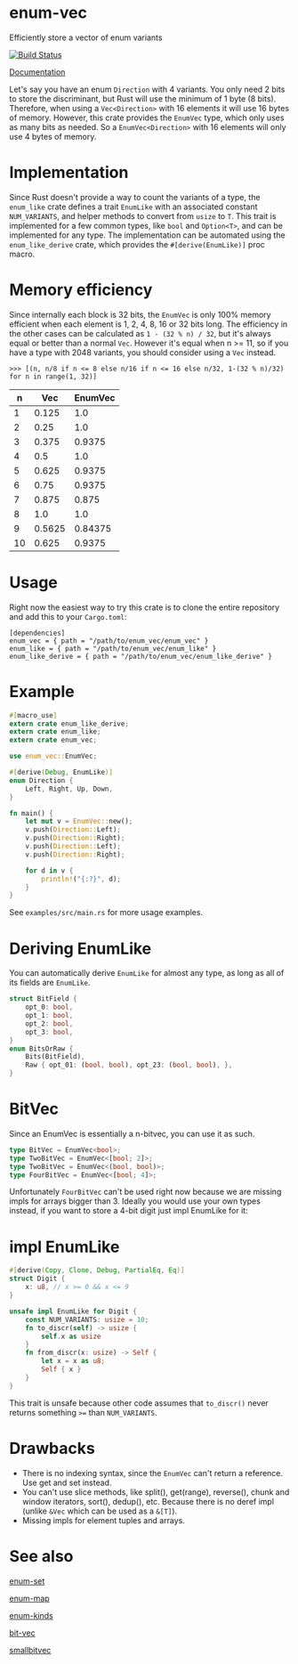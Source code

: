 # enum-vec
Efficiently store a vector of enum variants

[![Build Status](https://travis-ci.org/Badel2/enum-vec.svg?branch=master)](https://travis-ci.org/Badel2/enum-vec)

[Documentation](https://badel2.github.io/enum-vec/enum_vec/index.html)

Let's say you have an enum `Direction` with 4 variants. You only need 2 bits to
store the discriminant, but Rust will use the minimum of 1 byte (8 bits).
Therefore, when using a `Vec<Direction>` with 16 elements it will use 16 bytes
of memory. However, this crate provides the `EnumVec` type, which only uses as
many bits as needed. So a `EnumVec<Direction>` with 16 elements will only use
4 bytes of memory.

# Implementation
Since Rust doesn't provide a way to count the variants of a type, the
`enum_like` crate defines a trait `EnumLike` with an associated constant
`NUM_VARIANTS`, and helper methods to convert from `usize` to `T`. This trait
is implemented for a few common types, like `bool` and `Option<T>`, and can be
implemented for any type. The implementation can be automated using the
`enum_like_derive` crate, which provides the `#[derive(EnumLike)]` proc macro.

# Memory efficiency
Since internally each block is 32 bits, the `EnumVec` is only 100% memory
efficient when each element is 1, 2, 4, 8, 16 or 32 bits long. The efficiency
in the other cases can be calculated as `1 - (32 % n) / 32`, but it's always
equal or better than a normal `Vec`. However it's equal when n >= 11, so if
you have a type with 2048 variants, you should consider using a `Vec` instead.
```
>>> [(n, n/8 if n <= 8 else n/16 if n <= 16 else n/32, 1-(32 % n)/32) for n in range(1, 32)]
```

n | Vec | EnumVec
--- | --- | ---
1| 0.125| 1.0|
2| 0.25| 1.0|
3| 0.375| 0.9375|
4| 0.5| 1.0|
5| 0.625| 0.9375|
6| 0.75| 0.9375|
7| 0.875| 0.875|
8| 1.0| 1.0|
9| 0.5625| 0.84375|
10| 0.625| 0.9375|

# Usage
Right now the easiest way to try this crate is to clone the entire repository
and add this to your `Cargo.toml`:
```
[dependencies]
enum_vec = { path = "/path/to/enum_vec/enum_vec" }
enum_like = { path = "/path/to/enum_vec/enum_like" }
enum_like_derive = { path = "/path/to/enum_vec/enum_like_derive" }
```

# Example

```rust
#[macro_use]
extern crate enum_like_derive;
extern crate enum_like;
extern crate enum_vec;

use enum_vec::EnumVec;

#[derive(Debug, EnumLike)]
enum Direction {
    Left, Right, Up, Down,
}

fn main() {
    let mut v = EnumVec::new();
    v.push(Direction::Left);
    v.push(Direction::Right);
    v.push(Direction::Left);
    v.push(Direction::Right);

    for d in v {
        println!("{:?}", d);
    }
}
```

See `examples/src/main.rs` for more usage examples.

# Deriving EnumLike
You can automatically derive `EnumLike` for almost any type, as long as all of
its fields are `EnumLike`.

```rust
struct BitField {
    opt_0: bool,
    opt_1: bool,
    opt_2: bool,
    opt_3: bool,
}
enum BitsOrRaw {
    Bits(BitField),
    Raw { opt_01: (bool, bool), opt_23: (bool, bool), },
}
```

# BitVec
Since an EnumVec is essentially a n-bitvec, you can use it as such.
```rust
type BitVec = EnumVec<bool>;
type TwoBitVec = EnumVec<[bool; 2]>;
type TwoBitVec = EnumVec<(bool, bool)>;
type FourBitVec = EnumVec<[bool; 4]>;
```

Unfortunately `FourBitVec` can't be used right now because we are missing
impls for arrays bigger than 3. Ideally you would use your own types instead,
if you want to store a 4-bit digit just impl EnumLike for it:

# impl EnumLike

```rust
#[derive(Copy, Clone, Debug, PartialEq, Eq)]
struct Digit {
    x: u8, // x >= 0 && x <= 9
}

unsafe impl EnumLike for Digit {
    const NUM_VARIANTS: usize = 10;
    fn to_discr(self) -> usize {
        self.x as usize
    }
    fn from_discr(x: usize) -> Self {
        let x = x as u8;
        Self { x }
    }
}
```

This trait is unsafe because other code assumes that `to_discr()` never returns
something `>=` than `NUM_VARIANTS`.

# Drawbacks
* There is no indexing syntax, since the `EnumVec` can't return a reference.
Use get and set instead.
* You can't use slice methods, like split(), get(range), reverse(),
chunk and window iterators, sort(), dedup(), etc. Because there is no deref
impl (unlike `&Vec` which can be used as a `&[T]`).
* Missing impls for element tuples and arrays.

# See also

[enum-set](https://github.com/contain-rs/enum-set)

[enum-map](https://github.com/xfix/enum-map)

[enum-kinds](https://bitbucket.org/Soft/enum-kinds)

[bit-vec](https://github.com/contain-rs/bit-vec)

[smallbitvec](https://github.com/servo/smallbitvec)

